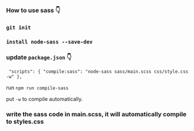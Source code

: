 ### How to use sass 👇

### `git init`

### `install node-sass --save-dev`

### update `package.json` 👇

` "scripts": { "compile:sass": "node-sass sass/main.scss css/style.css -w" },`

run `npm run compile-sass`

put `-w` to compile automatically.

### write the sass code in main.scss, it will automatically compile to styles.css
